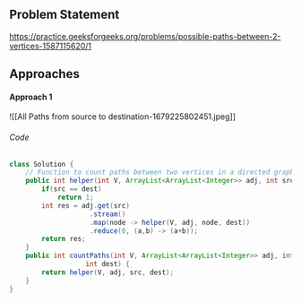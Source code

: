 ## Problem Statement
https://practice.geeksforgeeks.org/problems/possible-paths-between-2-vertices-1587115620/1

## Approaches
#### Approach 1
![[All Paths from source to destination-1679225802451.jpeg]]

###### Code
```java
class Solution {
    // Function to count paths between two vertices in a directed graph.
    public int helper(int V, ArrayList<ArrayList<Integer>> adj, int src, int dest){
        if(src == dest)
            return 1;
        int res = adj.get(src)
                    .stream()
                    .map(node -> helper(V, adj, node, dest))
                    .reduce(0, (a,b) -> (a+b));
        return res;
    }
    public int countPaths(int V, ArrayList<ArrayList<Integer>> adj, int src,
                   int dest) {
        return helper(V, adj, src, dest);
    }
}
```